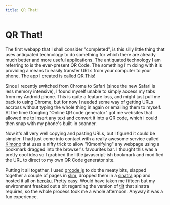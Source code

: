 ```yaml
---
title: QR That!
---
```

# QR That!

The first webapp that I shall consider "completed", is this silly little thing that uses antiquated technology to do something for which there are already much better and more useful applications. The antiquated technology I am referring to is the ever-present QR Code. The something I'm doing with it is providing a means to easily transfer URLs from your computer to your phone. The app I created is called [QR This!](http://qr-this.herokuapp.com)

Since I recently switched from Chrome to Safari (since the new Safari is less memory intensive), I found myself unable to simply access my tabs from my Android phone. This is quite a feature loss, and might just pull me back to using Chrome, but for now I needed some way of getting URLs accross without typing the whole thing in again or emailing them to myself. At the time Googling "Online QR code generator" got me websites that allowed me to insert any text and convert it into a QR code, which i could then snap with my phone's built-in scanner.

Now it's all very well copying and pasting URLs, but I figured it could be simpler. I had just come into contact with a really awesome service called [Kimono](http://www.kimonolabs) that uses a nifty trick to allow "Kimonifying" any webpage using a bookmark dragged into the browser's favourites bar. I thought this was a pretty cool idea so I grabbed the little javascript-ish bookmark and modified the URL to direct to my own QR Code generator site.

Putting it all together, I used [qrcode.js](https://davidshimjs.github.io/grcodejs) to do the meaty bits, slapped together a couple of pages in [slim](http://slim-lang.com), dropped them in a [sinatra](http://sinatrarb.com) app and hosted it all on [heroku](http://heroku.com). Pretty easy. Would have taken me fifteen but my environment freaked out a bit regarding the version of [tilt](https://github.com/rtomayko/tilt) that sinatra requires, so the whole process took me a whole afternoon. Anyway it was a fun experience.
